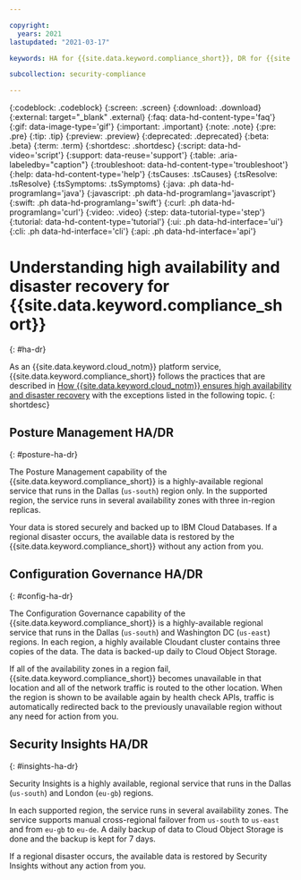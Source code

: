 ```yaml
---

copyright:
  years: 2021
lastupdated: "2021-03-17"

keywords: HA for {{site.data.keyword.compliance_short}}, DR for {{site.data.keyword.compliance_short}}, high availability for {{site.data.keyword.compliance_short}}, disaster recovery for {{site.data.keyword.compliance_short}}, failover for {{site.data.keyword.compliance_short}}

subcollection: security-compliance

---
```


{:codeblock: .codeblock}
{:screen: .screen}
{:download: .download}
{:external: target="_blank" .external}
{:faq: data-hd-content-type='faq'}
{:gif: data-image-type='gif'}
{:important: .important}
{:note: .note}
{:pre: .pre}
{:tip: .tip}
{:preview: .preview}
{:deprecated: .deprecated}
{:beta: .beta}
{:term: .term}
{:shortdesc: .shortdesc}
{:script: data-hd-video='script'}
{:support: data-reuse='support'}
{:table: .aria-labeledby="caption"}
{:troubleshoot: data-hd-content-type='troubleshoot'}
{:help: data-hd-content-type='help'}
{:tsCauses: .tsCauses}
{:tsResolve: .tsResolve}
{:tsSymptoms: .tsSymptoms}
{:java: .ph data-hd-programlang='java'}
{:javascript: .ph data-hd-programlang='javascript'}
{:swift: .ph data-hd-programlang='swift'}
{:curl: .ph data-hd-programlang='curl'}
{:video: .video}
{:step: data-tutorial-type='step'}
{:tutorial: data-hd-content-type='tutorial'}
{:ui: .ph data-hd-interface='ui'}
{:cli: .ph data-hd-interface='cli'}
{:api: .ph data-hd-interface='api'}

# Understanding high availability and disaster recovery for {{site.data.keyword.compliance_short}}
{: #ha-dr}

As an {{site.data.keyword.cloud_notm}} platform service, {{site.data.keyword.compliance_short}} follows the practices that are described in [How {{site.data.keyword.cloud_notm}} ensures high availability and disaster recovery](/docs/overview?topic=overview-zero-downtime) with the exceptions listed in the following topic.
{: shortdesc}

## Posture Management HA/DR
{: #posture-ha-dr}

The Posture Management capability of the {{site.data.keyword.compliance_short}} is a highly-available regional service that runs in the Dallas (`us-south`) region only. In the supported region, the service runs in several availability zones with three in-region replicas. 

Your data is stored securely and backed up to IBM Cloud Databases. If a regional disaster occurs, the available data is restored by the {{site.data.keyword.compliance_short}} without any action from you.

## Configuration Governance HA/DR
{: #config-ha-dr}

The Configuration Governance capability of the {{site.data.keyword.compliance_short}} is a highly-available regional service that runs in the Dallas (`us-south`) and Washington DC (`us-east`) regions. In each region, a highly available Cloudant cluster contains three copies of the data. The data is backed-up daily to Cloud Object Storage.

If all of the availability zones in a region fail, {{site.data.keyword.compliance_short}} becomes unavailable in that location and all of the network traffic is routed to the other location. When the region is shown to be available again by health check APIs, traffic is automatically redirected back to the previously unavailable region without any need for action from you.

## Security Insights HA/DR
{: #insights-ha-dr}

Security Insights is a highly available, regional service that runs in the Dallas (`us-south`) and London (`eu-gb`) regions.

In each supported region, the service runs in several availability zones. The service supports manual cross-regional failover from `us-south` to `us-east` and from `eu-gb` to `eu-de`. A daily backup of data to Cloud Object Storage is done and the backup is kept for 7 days.

If a regional disaster occurs, the available data is restored by Security Insights without any action from you. 

